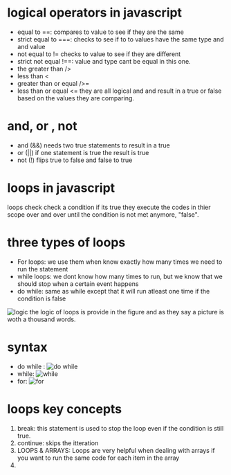 # logical operators in javascript
* equal to ==:
compares to value to see if they are the same
* strict equal to ===:
checks to see if to to values have the same type and and value
* not equal to !=
checks to value to see if they are different 
* strict not equal !==:
value and type cant be equal in this one.
* the greater than /> 
* less than \<
* greater than or equal />= 
* less than or equal \<= 
 they are all logical and and result in a true or false based on the values they are comparing.
 # and, or , not
 * and (&&) needs two true statements to result in a true
 * or (||) 
 if one statement is true the result is true
 * not (!)
 flips true to false and false to true 




# loops in javascript
loops check check a condition if its true they execute the codes in thier scope over and over 
until the condition is not met anymore, "false".
# three types of loops
* For loops:
we use them when know exactly how many times we need to run the statement
* while loops:
we dont know how many times to run, but we know that we should stop when a certain event happens
* do while:
same as while except that it will run atleast one time if the condition is false

![logic](https://www.w3resource.com/w3r_images/javascript-do-while.gif)
the logic of loops is provide in the figure and as they say a picture is woth a thousand words.
# syntax
* do while :
![do while](https://codebrainer.azureedge.net/images/JS-loop-do-while.jpg)
* while: 
![while](https://lh4.googleusercontent.com/TnhsAWY4-3YeitpHvIsRZXkh1tqnBwdR4KtyEEgO746ddiATkd9CP51FgCbyYeVxfPMtZedckp3AbwmFrC4j-ipZM8v1_wVwzNYuaBIfFCNIONheuIFkUpL6P1nSpsJ6Y2nY5lJB)
* for:
![for](https://www.toolsqa.com/wp-content/gallery/javascript/For-loop-3.png)

# loops key concepts
1. break:
this statement is used to stop the loop even if the condition is still true.
2. continue:
skips the itteration
3. LOOPS & ARRAYS:
Loops are very helpful when dealing with arrays if you want to run the same code for each item
in the array
4. 
